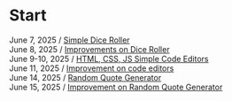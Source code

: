 # Start
June 7, 2025 / [Simple Dice Roller](20250607-dice-roller) <br/>
June 8, 2025 / [Improvements on Dice Roller](20250607-dice-roller/dice-roller-improved) <br/>
June 9-10, 2025 / [HTML, CSS, JS Simple Code Editors](20250609-code-editor) <br/>
June 11, 2025 / [Improvement on code editors](20250609-code-editor/code-editor-improved) <br/>
June 14, 2025 / [Random Quote Generator](20250614-random-quote-generator) <br/>
June 15, 2025 / [Improvement on Random Quote Generator](20250614-random-quote-generator/20250614-random-quote-generator-improved) <br/>
